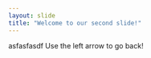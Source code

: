 ```yaml
---
layout: slide
title: "Welcome to our second slide!"
---
```

asfasfasdf
Use the left arrow to go back!
